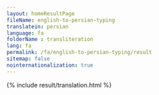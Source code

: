 ```yaml
--- 
layout: homeResultPage 
fileName: english-to-persian-typing
translatein: persian
language: fa
folderName : transliteration
lang: fa
permalink: /fa/english-to-persian-typing/result
sitemap: false
nointernationalization: true
---
```

{% include result/translation.html %}

<script src="/js/result/translator.js" data-foldername="{{page.folderName}}" data-lang="{{page.lang}}"></script>